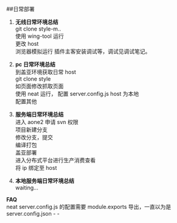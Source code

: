 ##日常部署    

1. **无线日常环境总结**            
git clone style-m..        
使用 wing-tool 运行     
更改 host   
浏览器模拟运行
插件主客安装调试等，调试见调试笔记。

2. **pc 日常环境总结**       
到盖亚环境获取日常 host     
git clone style    
如页面修改抓取页面       
使用 neat 运行， 配置 server.config.js host 为本地     
配置其他  
    
3. **服务端日常环境总结**      
进入 aone2 申请 svn 权限     
项目新建分支        
修改分支，提交     
编译打包       
盖亚部署       
进入分布式平台进行生产消费查看     
将 ip 绑定至 host

4. **本地服务端日常环境总结**     
waiting...       
         
**FAQ**      
neat server.config.js 的配置需要 module.exports 导出，一直以为是server.config.json - -